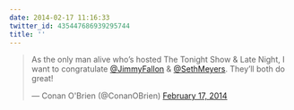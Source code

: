 ```yaml
---
date: 2014-02-17 11:16:33
twitter_id: 435447686939295744
title: ''
---
```


<blockquote class="twitter-tweet"><p lang="en" dir="ltr">As the only man alive who’s hosted The Tonight Show &amp; Late Night, I want to congratulate <a href="https://twitter.com/jimmyfallon?ref_src=twsrc%5Etfw">@JimmyFallon</a> &amp; <a href="https://twitter.com/sethmeyers?ref_src=twsrc%5Etfw">@SethMeyers</a>. They’ll both do great!</p>&mdash; Conan O&#39;Brien (@ConanOBrien) <a href="https://twitter.com/ConanOBrien/status/435436027914633219?ref_src=twsrc%5Etfw">February 17, 2014</a></blockquote>
<script async src="https://platform.twitter.com/widgets.js" charset="utf-8"></script>
